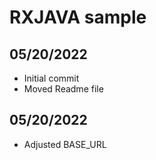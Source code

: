 # RXJAVA sample

## 05/20/2022
* Initial commit 
* Moved Readme file

## 05/20/2022
* Adjusted BASE_URL
